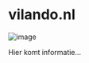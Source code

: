 # vilando.nl
![image](https://user-images.githubusercontent.com/120722156/208086968-9cec0987-c278-4168-ac32-5ab21409a736.png)

Hier komt informatie...
